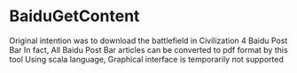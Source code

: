BaiduGetContent
===============

Original intention was to download the battlefield in Civilization 4 Baidu Post Bar
In fact, All Baidu Post Bar articles can be converted to pdf format by this tool
Using scala language, Graphical interface is temporarily not supported 
